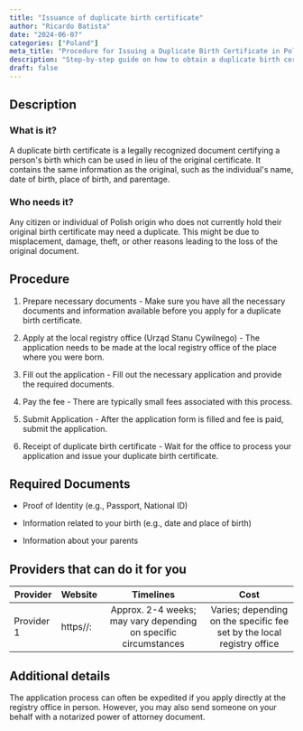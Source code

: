 ```yaml
---
title: "Issuance of duplicate birth certificate"
author: "Ricardo Batista"
date: "2024-06-07"
categories: ["Poland"]
meta_title: "Procedure for Issuing a Duplicate Birth Certificate in Poland"
description: "Step-by-step guide on how to obtain a duplicate birth certificate in Poland"
draft: false
---
```


## Description
### What is it?
A duplicate birth certificate is a legally recognized document certifying a person's birth which can be used in lieu of the original certificate. It contains the same information as the original, such as the individual's name, date of birth, place of birth, and parentage.

### Who needs it?
Any citizen or individual of Polish origin who does not currently hold their original birth certificate may need a duplicate. This might be due to misplacement, damage, theft, or other reasons leading to the loss of the original document.

## Procedure
1. Prepare necessary documents - Make sure you have all the necessary documents and information available before you apply for a duplicate birth certificate.
   
2. Apply at the local registry office (Urząd Stanu Cywilnego) - The application needs to be made at the local registry office of the place where you were born.

3. Fill out the application - Fill out the necessary application and provide the required documents. 

4. Pay the fee - There are typically small fees associated with this process. 

5. Submit Application - After the application form is filled and fee is paid, submit the application.

6. Receipt of duplicate birth certificate - Wait for the office to process your application and issue your duplicate birth certificate.

## Required Documents
- Proof of Identity (e.g., Passport, National ID)

- Information related to your birth (e.g., date and place of birth)

- Information about your parents

## Providers that can do it for you

| Provider        |     Website     |     Timelines    |       Cost      |
| --------------- | --------------- |  :-------------: | :-------------: |
| Provider 1      |  https//:       |      Approx. 2-4 weeks; may vary depending on specific circumstances      |        Varies; depending on the specific fee set by the local registry office       |

## Additional details
The application process can often be expedited if you apply directly at the registry office in person. However, you may also send someone on your behalf with a notarized power of attorney document.